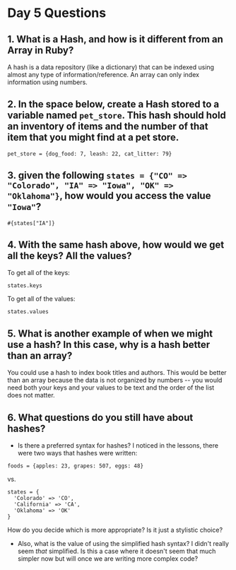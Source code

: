 # Day 5 Questions

## 1. What is a Hash, and how is it different from an Array in Ruby?

A hash is a data repository (like a dictionary) that can be indexed using almost any type of information/reference. An array can only index information using numbers.

## 2. In the space below, create a Hash stored to a variable named `pet_store`.  This hash should hold an inventory of items and the number of that item that you might find at a pet store.

```
pet_store = {dog_food: 7, leash: 22, cat_litter: 79}
```

## 3. given the following `states = {"CO" => "Colorado", "IA" => "Iowa", "OK" => "Oklahoma"}`, how would you access the value `"Iowa"`?

```
#{states["IA"]}
```

## 4. With the same hash above, how would we get all the keys?  All the values?

To get all of the keys:
```
states.keys
```

To get all of the values:
```
states.values
```

## 5. What is another example of when we might use a hash?  In this case, why is a hash better than an array?

You could use a hash to index book titles and authors. This would be better than an array because the data is not organized by numbers -- you would need both your keys and your values to be text and the order of the list does not matter.

## 6. What questions do you still have about hashes?

- Is there a preferred syntax for hashes? I noticed in the lessons, there were two ways that hashes were written:

```
foods = {apples: 23, grapes: 507, eggs: 48}
```

vs.

```
states = {
  'Colorado' => 'CO',
  'California' => 'CA',
  'Oklahoma' => 'OK'
}
```

How do you decide which is more appropriate? Is it just a stylistic choice?

- Also, what is the value of using the simplified hash syntax? I didn't really seem *that* simplified. Is this a case where it doesn't seem that much simpler now but will once we are writing more complex code?
